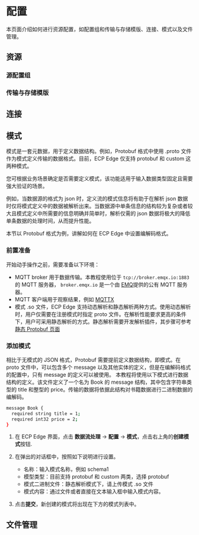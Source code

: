 # 配置

本页面介绍如何进行资源配置，如配置组和传输与存储模版、连接、模式以及文件管理。

## 资源

### 源配置组

### 传输与存储模版

## 连接

## 模式

模式是一套元数据，用于定义数据结构。例如，Protobuf 格式中使用 .proto 文件作为模式定义传输的数据格式。目前，ECP Edge 仅支持 protobuf 和 custom 这两种模式。

您可根据业务场景确定是否需要定义模式，该功能适用于输入数据类型固定且需要强大验证的场景。

例如，当数据源的格式为 json 时，定义流的模式信息将有助于在解析 json 数据时仅将模式定义中的数据被解析出来。当数据源中单条信息的结构较为复杂或者较大且模式定义中所需要的信息明确并简单时，解析仅需的 json 数据将极大的降低单条数据的处理时间，从而提升性能。

本节以 Protobuf 格式为例，讲解如何在 ECP Edge 中设置编解码格式。

### 前置准备

开始动手操作之前，需要准备以下环境：

- MQTT broker 用于数据传输。本教程使用位于 `tcp://broker.emqx.io:1883` 的 MQTT 服务器， `broker.emqx.io` 是一个由 [EMQ](https://www.emqx.cn/)提供的公有 MQTT 服务器。
- MQTT 客户端用于观察结果，例如 [MQTTX](https://mqttx.app/)
- 模式 .so 文件，ECP Edge 支持动态解析和静态解析两种方式。使用动态解析时，用户仅需要在注册模式时指定 proto 文件。在解析性能要求更高的条件下，用户可采用静态解析的方式。静态解析需要开发解析插件，其步骤可参考 [静态 Protobuf 页面](https://ekuiper.org/docs/zh/latest/guide/serialization/serialization.html#%E9%9D%99%E6%80%81-protobuf)

### 添加模式

相比于无模式的 JSON 格式，Protobuf 需要提前定义数据结构，即模式。在 proto 文件中，可以包含多个 message 以及其他实体的定义，但是在编解码格式的配置中，只有 message 的定义可以被使用。 本教程将使用以下模式进行数据结构的定义。该文件定义了一个名为 Book 的 message 结构，其中包含字符串类型的 title 和整型的 price。传输的数据将依据此结构对书籍数据进行二进制数据的编解码。

```bash
message Book {
  required string title = 1; 
  required int32 price = 2;
}
```

1. 在 ECP Edge 界面，点击 **数据流处理** -> **配置** -> **模式**，点击右上角的**创建模式**按钮.
2. 在弹出的对话框中，按照如下说明进行设置。
   - 名称：输入模式名称，例如 schema1
   - 模型类型：目前支持 protobuf 和 custom 两类，选择 protobuf
   - 模式二进制文件：静态解析模式下，请上传模式 .so 文件
   - 模式内容：通过文件或者直接在文本输入框中输入模式内容。

3. 点击**提交**，新创建的模式将出现在下方的模式列表中。



## 文件管理

